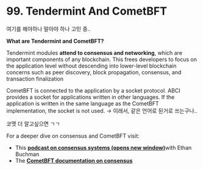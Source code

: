 # 99. Tendermint And CometBFT

여기를 해야하나 말아야 하나 고민 중..

**What are Tendermint and CometBFT?**

Tendermint modules **attend to consensus and networking**, which are important components of any blockchain. This frees developers to focus on the application level without descending into lower-level blockchain concerns such as peer discovery, block propagation, consensus, and transaction finalization

CometBFT is connected to the application by a socket protocol. ABCI provides a socket for applications written in other languages. If the application is written in the same language as the CometBFT implementation, the socket is not used.
-> 이래서, 같은 언어로 된거로 쓰는구나..

코멧 더 알고싶으면 ㄱㄱ

For a deeper dive on consensus and CometBFT visit:

- This [**podcast on consensus systems (opens new window)**](https://softwareengineeringdaily.com/2018/03/26/consensus-systems-with-ethan-buchman/)with Ethan Buchman
- The [**CometBFT documentation on consensus**](https://docs.cometbft.com/v0.37/spec/consensus/)
